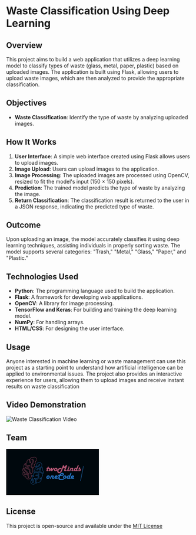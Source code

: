 # Waste Classification Using Deep Learning

## Overview
This project aims to build a web application that utilizes a deep learning model to classify types of waste (glass, metal, paper, plastic) based on uploaded images. The application is built using Flask, allowing users to upload waste images, which are then analyzed to provide the appropriate classification.

## Objectives 
- **Waste Classification**: Identify the type of waste by analyzing uploaded images.

## How It Works
1. **User Interface**: A simple web interface created using Flask allows users to upload images.
2. **Image Upload**: Users can upload images to the application.
3. **Image Processing**: The uploaded images are processed using OpenCV, resized to fit the model's input (150 × 150 pixels).
4. **Prediction**: The trained model predicts the type of waste by analyzing the image.
5. **Return Classification**: The classification result is returned to the user in a JSON response, indicating the predicted type of waste.

## Outcome
Upon uploading an image, the model accurately classifies it using deep learning techniques, assisting individuals in properly sorting waste. The model supports several categories: "Trash," "Metal," "Glass," "Paper," and "Plastic."

## Technologies Used
- **Python**: The programming language used to build the application.
- **Flask**: A framework for developing web applications.
- **OpenCV**: A library for image processing.
- **TensorFlow and Keras**: For building and training the deep learning model.
- **NumPy**: For handling arrays.
- **HTML/CSS**: For designing the user interface.

## Usage
Anyone interested in machine learning or waste management can use this project as a starting point to understand how artificial intelligence can be applied to environmental issues. The project also provides an interactive experience for users, allowing them to upload images and receive instant results on waste classification

## Video Demonstration

![Waste Classification Video](https://github.com/islamghanem502/WasteClassification-model/blob/main/wasteClassification-Video.gif)

## **Team**  
<img src="get-logo.png" width="50%"/>

<h2>License</h2>
    <p>This project is open-source and available under the <a href="LICENSE">MIT License</p>


